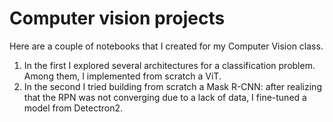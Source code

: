 # Computer vision projects
Here are a couple of notebooks that I created for my Computer Vision class.
1) In the first I explored several architectures for a classification problem. Among them, I implemented from scratch a ViT.
2) In the second I tried building from scratch a Mask R-CNN: after realizing that the RPN was not converging due to a lack of data, I fine-tuned a model from Detectron2.
